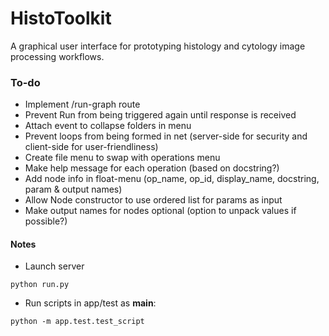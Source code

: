 # HistoToolkit

A graphical user interface for prototyping histology and cytology image processing workflows.

### To-do
* Implement /run-graph route
* Prevent Run from being triggered again until response is received
* Attach event to collapse folders in menu
* Prevent loops from being formed in net (server-side for security and client-side for user-friendliness)
* Create file menu to swap with operations menu
* Make help message for each operation (based on docstring?)
* Add node info in float-menu (op_name, op_id, display_name, docstring, param & output names)
* Allow Node constructor to use ordered list for params as input
* Make output names for nodes optional (option to unpack values if possible?)

#### Notes
* Launch server
```
python run.py
```

* Run scripts in app/test as __main__:
```
python -m app.test.test_script
```
